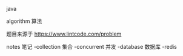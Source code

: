 java

algorithm 算法

题目来源于
https://www.lintcode.com/problem

notes 笔记
   -collection 集合
   -concurrent 并发
   -database 数据库
   -redis
